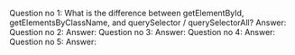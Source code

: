 Question no 1: What is the difference between getElementById, getElementsByClassName, and querySelector / querySelectorAll?
Answer:
Question no 2:
Answer:
Question no 3:
Answer:
Question no 4:
Answer:
Question no 5:
Answer:
